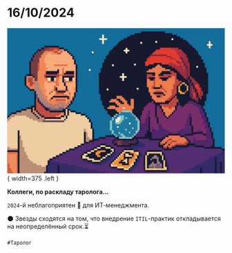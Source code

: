 # 16/10/2024

![ ](<../../assets/img/photo_2025-10-02_14-17-42 (1).jpg>){ width=375 .left }

**Коллеги, по раскладу таролога...**

`2024`-й неблагоприятен 🔮 для ИТ-менеджмента.

🌑 Звезды сходятся на том, что внедрение `ITIL`-практик откладывается на неопределённый срок.⏳

`#Таролог`
